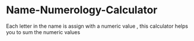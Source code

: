 # Name-Numerology-Calculator
Each letter in the name is assign with a numeric value , this calculator helps you to sum the numeric values
